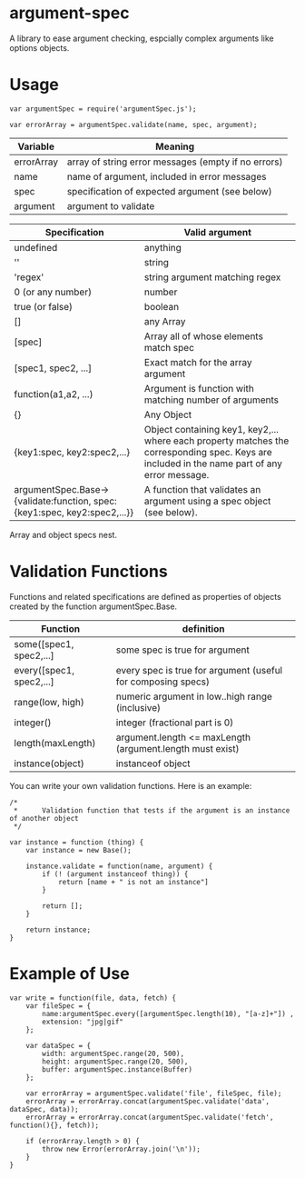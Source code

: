 argument-spec
============

A library to ease argument checking, espcially complex arguments like options objects.

Usage
=====

    var argumentSpec = require('argumentSpec.js');

    var errorArray = argumentSpec.validate(name, spec, argument);

Variable| Meaning
---------|---------
errorArray|array of string error messages (empty if no errors)
name|name of argument, included in error messages
spec|specification of expected argument (see below)
argument|argument to validate

Specification|Valid argument
-----------|----------
undefined|anything
''|string
'regex'|string argument matching regex
0 (or any number)|number
true (or false)|boolean
[]|any Array
[spec]|Array all of whose elements match spec
[spec1, spec2, ...]|Exact match for the array argument
function(a1,a2, ...)|Argument is function with matching number of arguments
{}|Any Object
{key1:spec, key2:spec2,...}| Object containing key1, key2,... where each property matches the corresponding spec. Keys are included in the name part of any error message. 
argumentSpec.Base->{validate:function, spec:{key1:spec, key2:spec2,...}}| A function that validates an argument using a spec object (see below).

Array and object specs nest.

Validation Functions
=====================

Functions and related specifications are defined as properties of objects created by the function argumentSpec.Base. 

Function| definition
------------|---
some([spec1, spec2,...]|           some spec is true for argument
every([spec1, spec2,...]|          every spec is true for argument (useful for composing specs)
range(low, high)|          numeric argument in low..high range (inclusive)
integer()|        integer (fractional part is 0)
length(maxLength) | argument.length <= maxLength (argument.length must exist)
instance(object)|instanceof object

You can write your own validation functions.
Here is an example:

    /*
     *      Validation function that tests if the argument is an instance of another object
     */

    var instance = function (thing) {
        var instance = new Base();

        instance.validate = function(name, argument) {
            if (! (argument instanceof thing)) {
                return [name + " is not an instance"]
            }

            return [];
        }

        return instance;
    }


Example of Use
==============

    var write = function(file, data, fetch) {
        var fileSpec = {
            name:argumentSpec.every([argumentSpec.length(10), "[a-z]+"]) ,
            extension: "jpg|gif"
        };

        var dataSpec = {
            width: argumentSpec.range(20, 500),
            height: argumentSpec.range(20, 500),
            buffer: argumentSpec.instance(Buffer)
        };

        var errorArray = argumentSpec.validate('file', fileSpec, file);
        errorArray = errorArray.concat(argumentSpec.validate('data', dataSpec, data));
        errorArray = errorArray.concat(argumentSpec.validate('fetch', function(){}, fetch));

        if (errorArray.length > 0) {
            throw new Error(errorArray.join('\n'));
        }
    }


            





